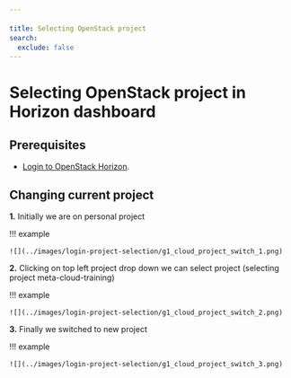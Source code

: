 ```yaml
---

title: Selecting OpenStack project
search:
  exclude: false
---
```


# Selecting OpenStack project in Horizon dashboard

## Prerequisites

- [Login to OpenStack Horizon](./accessing-openstack-dashboard.md).

## Changing current project


**1.** Initially we are on personal project

!!! example

    ![](../images/login-project-selection/g1_cloud_project_switch_1.png)

**2.** Clicking on top left project drop down we can select project (selecting project meta-cloud-training)

!!! example

    ![](../images/login-project-selection/g1_cloud_project_switch_2.png)

**3.** Finally we switched to new project

!!! example

    ![](../images/login-project-selection/g1_cloud_project_switch_3.png)
